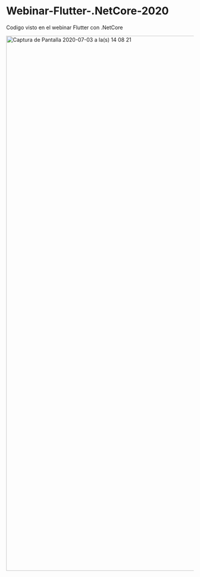 # Webinar-Flutter-.NetCore-2020
Codigo visto en el webinar Flutter con .NetCore

<img width="1439" alt="Captura de Pantalla 2020-07-03 a la(s) 14 08 21" src="https://user-images.githubusercontent.com/15971898/86493320-c0474000-bd36-11ea-8372-6ed77d52b353.png">
